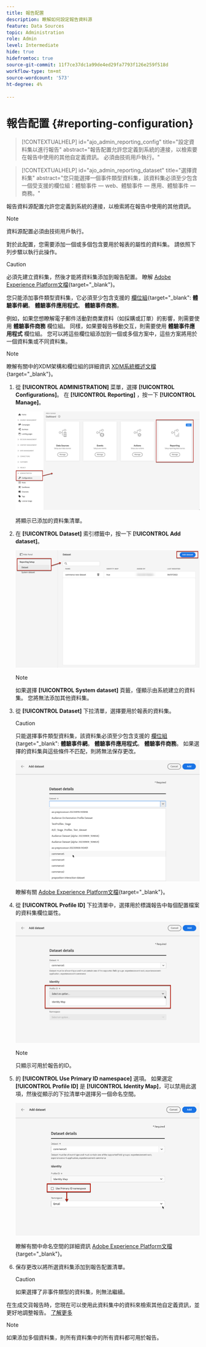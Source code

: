 ```yaml
---
title: 報告配置
description: 瞭解如何設定報告資料源
feature: Data Sources
topic: Administration
role: Admin
level: Intermediate
hide: true
hidefromtoc: true
source-git-commit: 11f7ce37dc1a99de4ed29fa7793f126e259f518d
workflow-type: tm+mt
source-wordcount: '573'
ht-degree: 4%

---
```


# 報告配置 {#reporting-configuration}

>[!CONTEXTUALHELP]
>id="ajo_admin_reporting_config"
>title="設定資料集以進行報告"
>abstract="報告配置允許您定義到系統的連接，以檢索要在報告中使用的其他自定義資訊。 必須由技術用戶執行。"

>[!CONTEXTUALHELP]
>id="ajo_admin_reporting_dataset"
>title="選擇資料集"
>abstract="您只能選擇一個事件類型資料集，該資料集必須至少包含一個受支援的欄位組：體驗事件 — web、體驗事件 — 應用、體驗事件 — 商務。"

報告資料源配置允許您定義到系統的連接，以檢索將在報告中使用的其他資訊。

>[!NOTE]
>
>資料源配置必須由技術用戶執行。 <!--Rights?-->

對於此配置，您需要添加一個或多個包含要用於報表的屬性的資料集。 請依照下列步驟以執行此操作。

>[!CAUTION]
>
>必須先建立資料集，然後才能將資料集添加到報告配置。 瞭解 [Adobe Experience Platform文檔](https://experienceleague.adobe.com/docs/experience-platform/catalog/datasets/user-guide.html?lang=en#create){target=&quot;_blank&quot;}。
>
>您只能添加事件類型資料集，它必須至少包含支援的 [欄位組](https://experienceleague.adobe.com/docs/experience-platform/xdm/tutorials/create-schema-ui.html#field-group){target=&quot;_blank&quot;: **體驗事件網**。 **體驗事件應用程式**。 **體驗事件商務**。

<!--
➡️ [Discover this feature in video](#video)
-->

例如，如果您想瞭解電子郵件活動對商業資料（如採購或訂單）的影響，則需要使用 **體驗事件商務** 欄位組。 同樣，如果要報告移動交互，則需要使用 **體驗事件應用程式** 欄位組。 <!--If you want to report on web interactions then you need to include the web field group.--> 您可以將這些欄位組添加到一個或多個方案中，這些方案將用於一個資料集或不同資料集。

>[!NOTE]
>
>瞭解有關中的XDM架構和欄位組的詳細資訊 [XDM系統概述文檔](https://experienceleague.adobe.com/docs/experience-platform/xdm/home.html?lang=zh-Hant){target=&quot;_blank&quot;}。

1. 從 **[!UICONTROL ADMINISTRATION]** 菜單，選擇 **[!UICONTROL Configurations]**。 在  **[!UICONTROL Reporting]** ，按一下 **[!UICONTROL Manage]**。

   ![](assets/reporting-config-menu.png)

   將顯示已添加的資料集清單。

1. 在 **[!UICONTROL Dataset]** 索引標籤中，按一下 **[!UICONTROL Add dataset]**。

   ![](assets/reporting-config-add.png)

   >[!NOTE]
   >
   >如果選擇 **[!UICONTROL System dataset]** 頁籤，僅顯示由系統建立的資料集。 您將無法添加其他資料集。

1. 從 **[!UICONTROL Dataset]** 下拉清單，選擇要用於報表的資料集。

   >[!CAUTION]
   >
   >只能選擇事件類型資料集，該資料集必須至少包含支援的 [欄位組](https://experienceleague.adobe.com/docs/experience-platform/xdm/tutorials/create-schema-ui.html#field-group){target=&quot;_blank&quot;: **體驗事件網**。 **體驗事件應用程式**。 **體驗事件商務**。 如果選擇的資料集與這些條件不匹配，則將無法保存更改。

   ![](assets/reporting-config-datasets.png)

   瞭解有關 [Adobe Experience Platform文檔](https://experienceleague.adobe.com/docs/experience-platform/catalog/datasets/overview.html){target=&quot;_blank&quot;}。

1. 從 **[!UICONTROL Profile ID]** 下拉清單中，選擇用於標識報告中每個配置檔案的資料集欄位屬性。

   ![](assets/reporting-config-profile-id.png)

   >[!NOTE]
   >
   >只顯示可用於報告的ID。

1. 的 **[!UICONTROL Use Primary ID namespace]** 選項。 如果選定 **[!UICONTROL Profile ID]** 是 **[!UICONTROL Identity Map]**，可以禁用此選項，然後從顯示的下拉清單中選擇另一個命名空間。

   ![](assets/reporting-config-namespace.png)

   瞭解有關中命名空間的詳細資訊 [Adobe Experience Platform文檔](https://experienceleague.adobe.com/docs/experience-platform/identity/namespaces.html){target=&quot;_blank&quot;}。

1. 保存更改以將所選資料集添加到報告配置清單。

   >[!CAUTION]
   >
   >如果選擇了非事件類型的資料集，則無法繼續。

在生成交貨報告時，您現在可以使用此資料集中的資料來檢索其他自定義資訊，並更好地調整報告。 [了解更多](campaign-global-report.md#objectives-global)

>[!NOTE]
>
>如果添加多個資料集，則所有資料集中的所有資料都可用於報告。


<!--
## How-to video {#video}

Understand how to configure Experience Platform reporting data sources.

>[!VIDEO]()
-->

